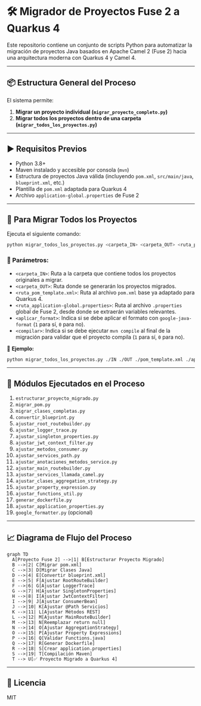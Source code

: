 # 🛠️ Migrador de Proyectos Fuse 2 a Quarkus 4

Este repositorio contiene un conjunto de scripts Python para automatizar la migración de proyectos Java basados en Apache Camel 2 (Fuse 2) hacia una arquitectura moderna con Quarkus 4 y Camel 4.

---

## 📦 Estructura General del Proceso

El sistema permite:

1. **Migrar un proyecto individual (`migrar_proyecto_completo.py`)**
2. **Migrar todos los proyectos dentro de una carpeta (`migrar_todos_los_proyectos.py`)**

---

## ▶️ Requisitos Previos

- Python 3.8+
- Maven instalado y accesible por consola (`mvn`)
- Estructura de proyectos Java válida (incluyendo `pom.xml`, `src/main/java`, `blueprint.xml`, etc.)
- Plantilla de `pom.xml` adaptada para Quarkus 4
- Archivo `application-global.properties` de Fuse 2

---

## 📁 Para Migrar Todos los Proyectos

Ejecuta el siguiente comando:

```bash
python migrar_todos_los_proyectos.py <carpeta_IN> <carpeta_OUT> <ruta_pom_template.xml> <ruta_application-global.properties> <aplicar_format (1|0)> <compilar (1|0)>
```

### 🔹 Parámetros:
- `<carpeta_IN>`: Ruta a la carpeta que contiene todos los proyectos originales a migrar.
- `<carpeta_OUT>`: Ruta donde se generarán los proyectos migrados.
- `<ruta_pom_template.xml>`: Ruta al archivo `pom.xml` base ya adaptado para Quarkus 4.
- `<ruta_application-global.properties>`: Ruta al archivo `.properties` global de Fuse 2, desde donde se extraerán variables relevantes.
- `<aplicar_format>`: Indica si se debe aplicar el formato con `google-java-format` (`1` para sí, `0` para no).
- `<compilar>`: Indica si se debe ejecutar `mvn compile` al final de la migración para validar que el proyecto compila (`1` para sí, `0` para no).

📌 **Ejemplo:**

```bash
python migrar_todos_los_proyectos.py ./IN ./OUT ./pom_template.xml ./application-global.properties 1 1
```

---

## 🧱 Módulos Ejecutados en el Proceso

1. `estructurar_proyecto_migrado.py`
2. `migrar_pom.py`
3. `migrar_clases_completas.py`
4. `convertir_blueprint.py`
5. `ajustar_root_routebuilder.py`
6. `ajustar_logger_trace.py`
7. `ajustar_singleton_properties.py`
8. `ajustar_jwt_context_filter.py`
9. `ajustar_metodos_consumer.py`
10. `ajustar_services_path.py`
11. `ajustar_anotaciones_metodos_service.py`
12. `ajustar_main_routebuilder.py`
13. `ajustar_services_llamada_camel.py`
14. `ajustar_clases_aggregation_strategy.py`
15. `ajustar_property_expression.py`
16. `ajustar_functions_util.py`
17. `generar_dockerfile.py`
18. `ajustar_application_properties.py`
19. `google_formatter.py` (opcional)

---

## 📈 Diagrama de Flujo del Proceso

```mermaid
graph TD
  A[Proyecto Fuse 2] -->|1| B[Estructurar Proyecto Migrado]
  B -->|2| C[Migrar pom.xml]
  C -->|3| D[Migrar Clases Java]
  D -->|4| E[Convertir blueprint.xml]
  E -->|5| F[Ajustar RootRouteBuilder]
  F -->|6| G[Ajustar LoggerTrace]
  G -->|7| H[Ajustar SingletonProperties]
  H -->|8| I[Ajustar JwtContextFilter]
  I -->|9| J[Ajustar ConsumerBean]
  J -->|10| K[Ajustar @Path Servicios]
  K -->|11| L[Ajustar Métodos REST]
  L -->|12| M[Ajustar MainRouteBuilder]
  M -->|13| N[Reemplazar return null]
  N -->|14| O[Ajustar AggregationStrategy]
  O -->|15| P[Ajustar Property Expressions]
  P -->|16| Q[Validar Functions.java]
  Q -->|17| R[Generar Dockerfile]
  R -->|18| S[Crear application.properties]
  S -->|19| T[Compilación Maven]
  T --> U[✅ Proyecto Migrado a Quarkus 4]
```

---

## 📝 Licencia

MIT
